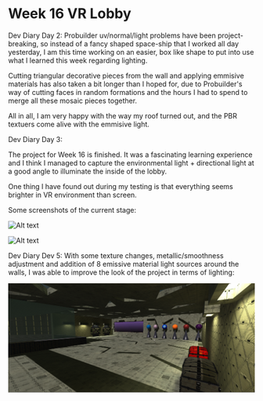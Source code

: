 # Week 16 VR Lobby

Dev Diary Day 2: 
Probuilder uv/normal/light problems have been project-breaking, so instead of a fancy shaped space-ship that I worked all day yesterday, I am this time working on an easier, box like shape to put into use what I learned this week regarding lighting. 

Cutting triangular decorative pieces from the wall and applying emmisive materials has also taken a bit longer than I hoped for, due to Probuilder's way of cutting faces in random formations and the hours I had to spend to merge all these mosaic pieces together.

All in all, I am very happy with the way my roof turned out, and the PBR textuers come alive with the emmisive light.

Dev Diary Day 3:

The project for Week 16 is finished. It was a fascinating learning experience and I think I managed to capture the environmental light + directional light at a good angle to illuminate the inside of the lobby.

One thing I have found out during my testing is that everything seems brighter in VR environment than screen.

Some screenshots of the current stage:

![Alt text](https://github.com/Esfekia/Week-16-VR-Lobby/blob/main/Setting2.png?raw=true?raw=true "Title")

![Alt text](https://github.com/Esfekia/Week-16-VR-Lobby/blob/main/Setting5.png?raw=true?raw=true "Title")

Dev Diary Dev 5: With some texture changes, metallic/smoothness adjustment and addition of 8 emissive material light sources around the walls, I was able to improve the look of the project in terms of lighting:

![Alt text](https://github.com/Esfekia/Week-16-VR-Lobby/blob/main/Lighting%20First%20Person%20View.png?raw=true?raw=true "Title")

